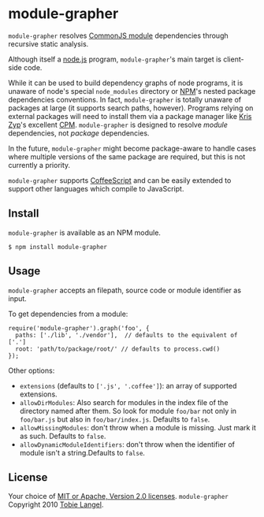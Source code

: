 module-grapher
==============

`module-grapher` resolves [CommonJS module][1] dependencies through recursive static analysis.

Although itself a [node.js][2] program, `module-grapher`'s main target is client-side code.

While it can be used to build dependency graphs of node programs, it is unaware of node's special `node_modules` directory or [NPM][3]'s nested package dependencies conventions. In fact, `module-grapher` is totally unaware of packages at large (it supports search paths, however). Programs relying on external packages will need to install them via a package manager like [Kris Zyp][4]'s excellent [CPM][5]. `module-grapher` is designed to resolve _module_ dependencies, not _package_ dependencies.

In the future, `module-grapher` might become package-aware to handle cases where multiple versions of the same package are required, but this is not currently a priority.

`module-grapher` supports [CoffeeScript][6] and can be easily extended to support other languages which compile to JavaScript.

Install
-------

`module-grapher` is available as an NPM module.

    $ npm install module-grapher

Usage
-----

`module-grapher` accepts an filepath, source code or module identifier as input.

To get dependencies from a module:

    require('module-grapher').graph('foo', {
      paths: ['./lib', './vendor'],  // defaults to the equivalent of ['.']
      root: 'path/to/package/root/' // defaults to process.cwd()
    });
    
Other options:
* `extensions` (defaults to `['.js', '.coffee']`): an array of supported extensions.
* `allowDirModules`: Also search for modules in the index file of the directory named after them. So look for module `foo/bar` not only in `foo/bar.js` but also in `foo/bar/index.js`. Defaults  to `false`.
* `allowMissingModules`: don't throw when a module is missing. Just mark it as such. Defaults  to `false`.
* `allowDynamicModuleIdentifiers`: don't throw when the identifier of module isn't a string.Defaults  to `false`.

License
-------

Your choice of [MIT or Apache, Version 2.0 licenses][7]. `module-grapher` Copyright 2010 [Tobie Langel][8].

[1]: http://wiki.commonjs.org/wiki/Modules/1.1
[2]: http://nodejs.org
[3]: http://npmjs.org
[4]: http://www.sitepen.com/blog/author/kzyp/
[5]: http://github.com/kriszyp/cpm
[6]: http://jashkenas.github.com/coffee-script
[7]: https://raw.github.com/tobie/module-grapher/master/LICENSE
[8]: http://tobielangel.com